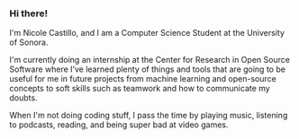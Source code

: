 ### Hi there!
I'm Nicole Castillo, and I am a Computer Science Student at the University of Sonora.

I'm currently doing an internship at the Center for Research in Open Source Software where I’ve learned plenty of things and tools that are going to be useful for me in future projects from machine learning and open-source concepts to soft skills such as teamwork and how to communicate my doubts.

When I'm not doing coding stuff, I pass the time by playing music, listening to podcasts, reading, and being super bad at video games. 

<!--
**nicolecastillo/nicolecastillo** is a ✨ _special_ ✨ repository because its `README.md` (this file) appears on your GitHub profile.

Here are some ideas to get you started:

- 🔭 I’m currently working on ...
- 🌱 I’m currently learning ...
- 👯 I’m looking to collaborate on ...
- 🤔 I’m looking for help with ...
- 💬 Ask me about ...
- 📫 How to reach me: ...
- 😄 Pronouns: ...
- ⚡ Fun fact: ...
-->
